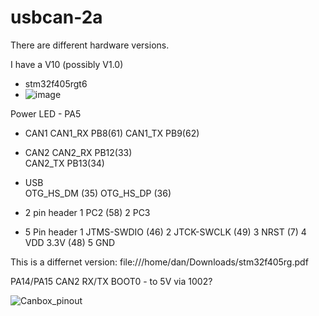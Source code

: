 # usbcan-2a

There are different hardware versions.

I have a V10 (possibly V1.0)
- stm32f405rgt6
- ![image](https://user-images.githubusercontent.com/202906/206101957-122900dd-355b-4a2c-a94b-1589caf2a225.png)

Power LED - PA5 

- CAN1
  CAN1_RX  PB8(61) 
  CAN1_TX  PB9(62)

- CAN2
  CAN2_RX  PB12(33)   
  CAN2_TX  PB13(34)  

- USB   
  OTG_HS_DM (35)
  OTG_HS_DP (36)

- 2 pin header
  1  PC2 (58)
  2  PC3
  
- 5 Pin header 
  1 JTMS-SWDIO (46)
  2 JTCK-SWCLK (49) 
  3 NRST (7)
  4 VDD 3.3V (48) 
  5 GND
  
 
 
This is a differnet version:
file:///home/dan/Downloads/stm32f405rg.pdf

PA14/PA15  CAN2 RX/TX
BOOT0 - to 5V via 1002? 

![Canbox_pinout](https://user-images.githubusercontent.com/202906/206101834-f6d3da47-ff25-47eb-8c5c-5ccb53f401a9.png)

